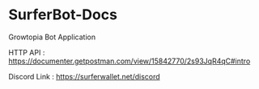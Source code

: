 # SurferBot-Docs
Growtopia Bot Application

HTTP API : https://documenter.getpostman.com/view/15842770/2s93JqR4qC#intro

Discord Link : https://surferwallet.net/discord

